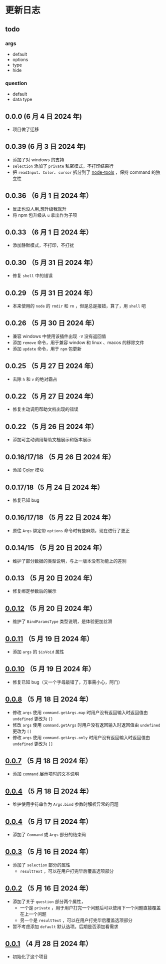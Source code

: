 # 更新日志

## todo

### args

- default
- options
- type
- hide

### question

- default
- data type

## 0.0.0 (6 月 4 日 2024 年)

- 项目做了迁移

## 0.0.39 (6 月 3 日 2024 年)

- 添加了对 windows 的支持
- `selection` 添加了 `private` 私密模式，不打印结果行
- 把 `readInput`、`Color`、`cursor` 拆分到了 [node-tools](https://github.com/lmssee/nde-tools) ，保持 command 的独立性

## 0.0.36 （6 月 1 日 2024 年）

- 反正也没人用,想升级我就升
- 将 npm 包升级从 `u` 拿出作为子项

## 0.0.33 （6 月 1 日 2024 年）

- 添加静默模式，不打印，不打扰

## 0.0.30 （5 月 31 日 2024 年）

- 修复 `shell` 中的错误

## 0.0.29 （5 月 31 日 2024 年）

- 本来使用的 `node` 的 `rmdir` 和 `rm` ，但是总是报错，算了，用 `shell` 吧

## 0.0.26 （5 月 30 日 2024 年）

- 兼容 windows 中使用该插件出现 `-V` 没有返回值
- 添加 `remove` 命令，用于兼容 window 和 linux 、macos 的移除文件
- 添加 `update` 命令，用于 `npm` 包更新

## 0.0.25 （5 月 27 日 2024 年）

- 去除 `h` 和 `v` 的绝对霸占

## 0.0.22 （5 月 27 日 2024 年）

- 修复主动调用帮助文档出现的错误

## 0.0.22 （5 月 26 日 2024 年）

- 添加可主动调用帮助文档展示和版本展示

## 0.0.16/17/18 （5 月 26 日 2024 年）

- 添加 [Color](./自述文件.md#color-模块) 模块

## 0.0.17/18（5 月 24 日 2024 年）

- 修复已知 bug

## 0.0.16/17/18 （5 月 22 日 2024 年）

- 原往 `Args` 绑定带 `options` 命令时有些麻烦，现在进行了更正

## 0.0.14/15 （5 月 20 日 2024 年）

- 维护了部分数据的类型说明，与上一版本没有功能上的差别

## 0.0.13 （5 月 20 日 2024 年）

- 修复绑定参数后的展示

## [0.0.12](./ReadMe.md#args-section-get-user-start-program-params) （5 月 20 日 2024 年）

- 维护了 `BindParamsType` 类型说明，是体验更加丝滑

## [0.0.11](./ReadMe.md#args-section-get-user-start-program-params) （5 月 19 日 2024 年）

- 添加 `args` 的 `$isVoid` 属性

## [0.0.10](./ReadMe.md#args-section-get-user-start-program-params) （5 月 19 日 2024 年）

- 修复已知 bug（又一个字母敲错了，万事需小心，阿门）

## [0.0.8](./ReadMe.md#args-section-get-user-start-program-params) （5 月 18 日 2024 年）

- 修改 `args` 使用 `command.getArgs.map` 时用户没有返回输入时返回值由 `undefined` 更改为 `{}`
- 修改 `args` 使用 `command.getArgs` 时用户没有返回输入时返回值由 `undefined` 更改为 `[]`
- 修改 `args` 使用 `command.getArgs.only` 时用户没有返回输入时返回值由 `undefined` 更改为 `[]`

## [0.0.7](./ReadMe.md#args-section-get-user-start-program-params) （5 月 18 日 2024 年）

- 添加 `command` 展示项时的文本说明

## [0.0.4](./ReadMe.md#args-section-get-user-start-program-params) （5 月 18 日 2024 年）

- 维护使用字符串作为 `Args.bind` 参数时解析异常的问题

## [0.0.4](./ReadMe.md#args-section-get-user-start-program-params) （5 月 17 日 2024 年）

- 添加了 `Command` 或 `Args` 部分的结束码

## [0.0.3](./ReadMe.md#selection-section-select-mode) （5 月 16 日 2024 年）

- 添加了 `selection` 部分的属性
  - `resultText` ，可以在用户打完毕后覆盖选项部分

## [0.0.2](./ReadMe.md#question-section-qa-mode) （5 月 16 日 2024 年）

- 添加了关于 `question` 部分两个属性，
  - 一个是 `private` ，用于用户打完一个问题后可以使用下一个问题直接覆盖在上一个问题
  - 另一个是 `resultText` ，可以在用户打完毕后覆盖选项部分
- 暂不考虑添加 `default` 默认选项。后期是否添加看需求

## [0.0.1](./ReadMe.md) （4 月 28 日 2024 年）

- 初始化了这个项目

